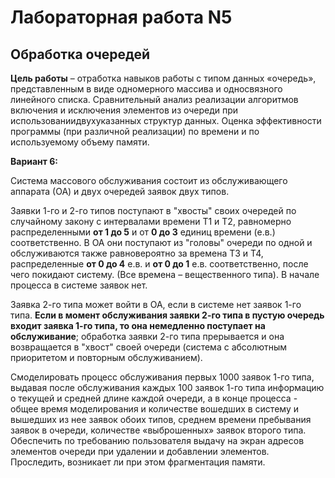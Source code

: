 # Лабораторная работа N5
## Обработка очередей

__Цель работы__ – отработка  навыков  работы  с  типом  данных  «очередь», представленным в виде одномерного массива и односвязного линейного списка.  Сравнительный  анализ  реализации  алгоритмов  включения  и исключения  элементов  из  очереди при  использованиидвухуказанных структур  данных.  Оценка  эффективности  программы (при  различной реализации) по времени и по используемому объему памяти.


__Вариант 6:__

Система  массового  обслуживания  состоит  из  обслуживающего  аппарата (ОА) и двух очередей заявок двух типов.

Заявки  1-го  и  2-го  типов  поступают  в  "хвосты"  своих  очередей  по случайному   закону   с   интервалами   времени Т1 и Т2,   равномерно распределенными __от 1 до 5__ и от __0 до 3__ единиц времени (е.в.) соответственно. В ОА  они  поступают  из  "головы"  очереди по  одной  и  обслуживаются  также равновероятно за времена Т3 и Т4, распределенные __от 0 до 4__ е.в. и __от 0 до 1__ е.в.  соответственно,  после  чего  покидают  систему.  (Все  времена – вещественного типа). В начале процесса в системе заявок нет.

Заявка 2-го типа может войти в ОА, если в системе нет заявок 1-го типа. __Если в момент обслуживания заявки 2-го типа в пустую очередь входит заявка 1-го типа, то она немедленно поступает на обслуживание__; обработка заявки 2-го типа прерывается и она возвращается в "хвост" своей очереди (система с абсолютным приоритетом и повторным обслуживанием).

Смоделировать  процесс  обслуживания  первых  1000  заявок 1-го  типа, выдавая  после  обслуживания  каждых  100  заявок 1-го  типа информацию  о текущей и средней длине каждой очереди, а в конце процесса - общее время моделирования и количестве вошедших в систему и вышедших из нее заявок обоих  типов,  среднем  времени  пребывания  заявок  в  очереди,  количестве «выброшенных» заявок второго типа. Обеспечить по требованию пользователя выдачу  на  экран  адресов элементов  очереди  при  удалении  и  добавлении элементов. Проследить, возникает ли при этом фрагментация памяти.